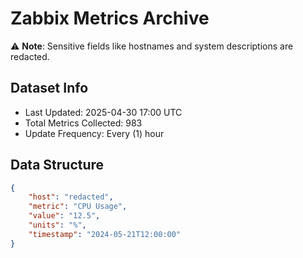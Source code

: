 # Zabbix Metrics Archive

⚠️ **Note**: Sensitive fields like hostnames and system descriptions are redacted.

## Dataset Info
- Last Updated: 2025-04-30 17:00 UTC
- Total Metrics Collected: 983
- Update Frequency: Every (1) hour

## Data Structure
```json
{
    "host": "redacted",
    "metric": "CPU Usage",
    "value": "12.5",
    "units": "%",
    "timestamp": "2024-05-21T12:00:00"
}
```
